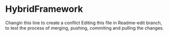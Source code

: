 # HybridFramework

Changin this line to create a conflict Editing this file in Readme-edit branch, to test the process of merging, pushing, commiting and pulling the changes.
